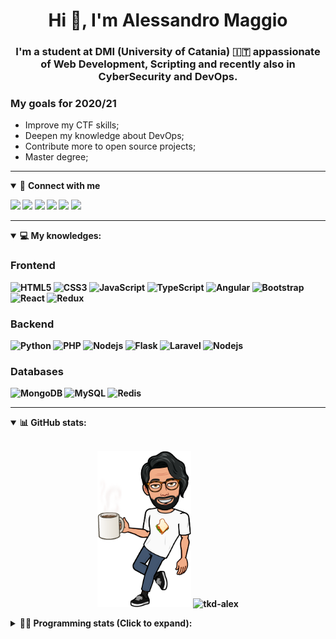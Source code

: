 <h1 align="center">Hi 👋, I'm Alessandro Maggio</h1>
<h3 align="center">I'm a student at DMI (University of Catania) 🇮🇹 appassionate of Web Development, Scripting and recently also in CyberSecurity and DevOps.</h3>

### My goals for 2020/21
- Improve my CTF skills;
- Deepen my knowledge about DevOps;
- Contribute more to open source projects;
- Master degree;

____

<details open>
<summary>🤝 <b>Connect with me<b></summary>

<p align = "center">

[<img src="https://img.shields.io/badge/twitter-1DA1F2.svg?&style=for-the-badge&logo=twitter&logoColor=white" />](https://twitter.com/TkdAxel)
[<img src ="https://img.shields.io/badge/portfolio-web-%23.svg?&style=for-the-badge&logo=&logoColor=white%22">](https://alessandromaggio.it/)
[<img src ="https://img.shields.io/badge/Telegram-1ca0f1.svg?&style=for-the-badge&logo=Telegram&logoColor=white%22&link=https://t.me/TkdAlex">](https://t.me/TkdAlex/)
[<img src="https://img.shields.io/badge/gmail-c14438.svg?&style=for-the-badge&logo=Gmail&logoColor=white&link=mailto:alex.tkd.alex@gmail.com"/>](mailto:alex.tkd.alex@gmail.com)
[<img src="https://img.shields.io/badge/linkedin-0077B5.svg?&style=for-the-badge&logo=linkedin&logoColor=white" />](https://www.linkedin.com/in/aalessandromaggio/)
[<img src = "https://img.shields.io/badge/instagram-E4405F.svg?&style=for-the-badge&logo=instagram&logoColor=white">](https://www.instagram.com/tkd_alex/)
<!--- [![Visits Badge](https://badges.pufler.dev/visits/tkd-alex/tkd-alex?style=for-the-badge&color=blue)](https://github.com/tkd-alex/tkd-alex) -->

</p>

</details>

---

<details open>
<summary>💻 <b>My knowledges</b>: </summary>

### Frontend
![HTML5](https://img.shields.io/badge/-HTML5-E34F26.svg?style=for-the-badge&logo=html5&logoColor=ffffff)
![CSS3](https://img.shields.io/badge/-CSS3-1572B6.svg?style=for-the-badge&logo=css3)
![JavaScript](https://img.shields.io/badge/-JavaScript-282C34?style=for-the-badge&logo=javascript)
![TypeScript](https://img.shields.io/badge/-TypeScript-007ACC?style=for-the-badge&logo=typescript)
![Angular](https://img.shields.io/badge/-Angular-DD0031?style=for-the-badge&logo=angular)
![Bootstrap](https://img.shields.io/badge/-Bootstrap-563D7C.svg?style=for-the-badge&logo=bootstrap)
![React](https://img.shields.io/badge/-React-282C34.svg?style=for-the-badge&logo=react&logoColor=ffffff)
![Redux](https://img.shields.io/badge/-Redux-764ABC.svg?style=for-the-badge&logo=redux)

### Backend
![Python](https://img.shields.io/badge/-Python-3776AB.svg?style=for-the-badge&logo=Python&logoColor=ffffff)
![PHP](https://img.shields.io/badge/-PHP-777BB4.svg?style=for-the-badge&logo=PHP&logoColor=ffffff)
![Nodejs](https://img.shields.io/badge/-Bash-4EAA25.svg?style=for-the-badge&logo=gnu-bash&logoColor=ffffff)
![Flask](https://img.shields.io/badge/-Flask-282C34.svg?style=for-the-badge&logo=flask)
![Laravel](https://img.shields.io/badge/-Laravel-FF2D20.svg?style=for-the-badge&logo=laravel&logoColor=ffffff)
![Nodejs](https://img.shields.io/badge/-Nodejs-339933.svg?style=for-the-badge&logo=Node.js&logoColor=ffffff)

### Databases
![MongoDB](https://img.shields.io/badge/-MongoDB-47A248?style=for-the-badge&logo=mongodb&logoColor=ffffff)
![MySQL](https://img.shields.io/badge/-MySQL-4479A1?style=for-the-badge&logo=mysql&logoColor=ffffff)
![Redis](https://img.shields.io/badge/-Redis-DC382D?style=for-the-badge&logo=Redis&logoColor=ffffff)

</details>

---

<details open>
 <summary>📊 <b>GitHub stats</b>: </summary>

<br>

<p align = "center">
    <img src="https://raw.githubusercontent.com/Tkd-Alex/tkd-alex/master/images/321517cd-ff68-41a7-b0d1-e765680568a7-8b6448d9-c944-4146-b633-adbdd25cb471-v1.png" height="250" />
    <img src="https://github-readme-stats.vercel.app/api?username=tkd-alex&show_icons=true&count_private=true&hide_border=true&line_height=25" alt="tkd-alex">
</p>

</design>

<details>
 <summary>👨‍💻 <b>Programming stats (Click to expand)</b>: </summary>
 
<!--START_SECTION:waka-->
**I'm an Early 🐤** 

```text
🌞 Morning    403 commits    █████░░░░░░░░░░░░░░░░░░░░   22.29% 
🌆 Daytime    733 commits    ██████████░░░░░░░░░░░░░░░   40.54% 
🌃 Evening    632 commits    ████████░░░░░░░░░░░░░░░░░   34.96% 
🌙 Night      40 commits     ░░░░░░░░░░░░░░░░░░░░░░░░░   2.21%

```
📅 **I'm Most Productive on Wednesday** 

```text
Monday       303 commits    ████░░░░░░░░░░░░░░░░░░░░░   16.76% 
Tuesday      310 commits    ████░░░░░░░░░░░░░░░░░░░░░   17.15% 
Wednesday    344 commits    ████░░░░░░░░░░░░░░░░░░░░░   19.03% 
Thursday     298 commits    ████░░░░░░░░░░░░░░░░░░░░░   16.48% 
Friday       226 commits    ███░░░░░░░░░░░░░░░░░░░░░░   12.5% 
Saturday     163 commits    ██░░░░░░░░░░░░░░░░░░░░░░░   9.02% 
Sunday       164 commits    ██░░░░░░░░░░░░░░░░░░░░░░░   9.07%

```


📊 **This Week I Spent My Time On** 

```text
⌚︎ Time Zone: Europe/Rome

💬 Programming Languages: 
Python                   31 hrs 58 mins      ███████████████████████░░   91.63% 
Java                     1 hr 15 mins        █░░░░░░░░░░░░░░░░░░░░░░░░   3.63% 
Bash                     48 mins             ░░░░░░░░░░░░░░░░░░░░░░░░░   2.3% 
Text                     27 mins             ░░░░░░░░░░░░░░░░░░░░░░░░░   1.31% 
JavaScript               7 mins              ░░░░░░░░░░░░░░░░░░░░░░░░░   0.38%

🔥 Editors: 
VS Code                  20 hrs 45 mins      ███████████████░░░░░░░░░░   59.5% 
Sublime Text             14 hrs 7 mins       ██████████░░░░░░░░░░░░░░░   40.5%

🐱‍💻 Projects: 
awsuite                  18 hrs 3 mins       █████████████░░░░░░░░░░░░   51.76% 
awsuite-tools            6 hrs 44 mins       ████░░░░░░░░░░░░░░░░░░░░░   19.35% 
Unknown Project          2 hrs 16 mins       █░░░░░░░░░░░░░░░░░░░░░░░░   6.53% 
IG-AutoChallenge-Solver  1 hr 53 mins        █░░░░░░░░░░░░░░░░░░░░░░░░   5.43% 
WhatsDump                1 hr 34 mins        █░░░░░░░░░░░░░░░░░░░░░░░░   4.49%

💻 Operating System: 
Linux                    34 hrs 53 mins      █████████████████████████   100.0%

```

**I Mostly Code in Python** 

```text
Python                   25 repos            █████████░░░░░░░░░░░░░░░░   39.06% 
JavaScript               10 repos            ████░░░░░░░░░░░░░░░░░░░░░   15.62% 
PHP                      5 repos             ██░░░░░░░░░░░░░░░░░░░░░░░   7.81% 
CSS                      5 repos             ██░░░░░░░░░░░░░░░░░░░░░░░   7.81% 
HTML                     4 repos             █░░░░░░░░░░░░░░░░░░░░░░░░   6.25%

```



<!--END_SECTION:waka-->

</details>

